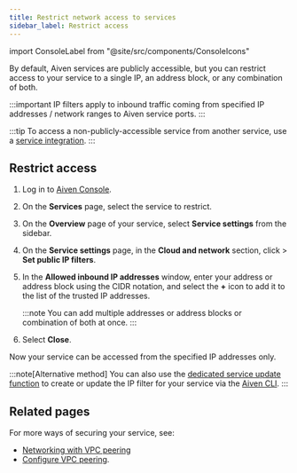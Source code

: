 ```yaml
---
title: Restrict network access to services
sidebar_label: Restrict access
---
```


import ConsoleLabel from "@site/src/components/ConsoleIcons"

By default, Aiven services are publicly accessible, but you can restrict access to your service to a single IP, an address block, or any combination of both.

:::important
IP filters apply to inbound traffic coming from specified IP addresses / network ranges to
Aiven service ports.
:::

:::tip
To access a non-publicly-accessible service from another service, use a
[service integration](/docs/platform/concepts/service-integration).
:::

## Restrict access

1. Log in to [Aiven Console](https://console.aiven.io).

1. On the **Services** page, select the service to restrict.

1. On the **Overview** page of your service, select **Service
    settings** from the sidebar.

1. On the **Service settings** page, in the **Cloud and
   network** section, click <ConsoleLabel name="actions"/> > **Set public IP filters**.

1. In the **Allowed inbound IP addresses** window, enter your address
   or address block using the CIDR notation, and select the **+** icon
   to add it to the list of the trusted IP addresses.

   :::note
   You can add multiple addresses or address blocks or combination of
   both at once.
   :::

1. Select **Close**.

Now your service can be accessed from the specified IP addresses only.

:::note[Alternative method]
You can also use the
[dedicated service update function](/docs/tools/cli/service-cli#avn-cli-service-update) to
create or update the IP filter for your service via the [Aiven CLI](/docs/tools/cli).
:::

## Related pages

For more ways of securing your service, see:

- [Networking with VPC peering](/docs/platform/concepts/cloud-security#networking-with-vpc-peering)
- [Configure VPC peering](/docs/platform/howto/manage-vpc-peering#platform_howto_setup_vpc_peering).

